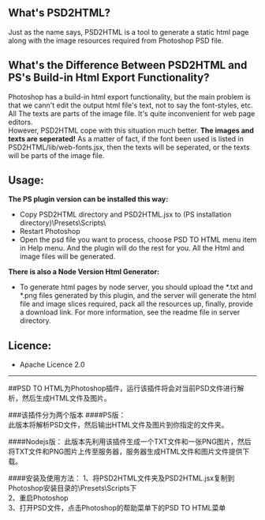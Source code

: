 ## What's PSD2HTML?

Just as the name says, PSD2HTML is a tool to generate a static html page along with the image resources required from Photoshop PSD file.   

## What's the Difference Between PSD2HTML and PS's Build-in Html Export Functionality?

Photoshop has a build-in html export functionality, but the main problem is that we cann't edit the output html file's text, not to say the font-styles, etc. All The texts are parts of the image file. It's quite inconvenient for web page editors.<br/>
However, PSD2HTML cope with this situation much better. **The images and texts are seperated!** As a matter of fact, if the font been used is listed in PSD2HTML/lib/web-fonts.jsx, then the texts will be seperated, or the texts will be parts of the image file.<br/>

## Usage:
**The PS plugin version can be installed this way:<br/>**
- Copy PSD2HTML directory and PSD2HTML.jsx to (PS installation directory)\Presets\Scripts\ <br/>
- Restart Photoshop<br/>
- Open the psd file you want to process, choose PSD TO HTML menu item in Help menu. And the plugin will do the rest for you. All the Html and image files will be generated. <br/>

**There is also a Node Version Html Generator:<br/>**
- To generate html pages by node server, you should upload the *.txt and *.png files generated by this plugin, and the server will generate the html file and image slices required, pack all the resources up, finally, provide a download link. For more information, see the readme file in server directory.


## Licence:
- Apache Licence 2.0

------------------------

##PSD TO HTML为Photoshop插件，运行该插件将会对当前PSD文件进行解析，然后生成HTML文件及图片。  

###该插件分为两个版本
####PS版：  
此版本将解析PSD文件，然后输出HTML文件及图片到你指定的文件夹。

####Nodejs版：
此版本先利用该插件生成一个TXT文件和一张PNG图片，然后将TXT文件和PNG图片上传至服务器，服务器生成HTML文件和图片文件提供下载。

####安装及使用方法：
1、将PSD2HTML文件夹及PSD2HTML.jsx复制到Photoshop安装目录的\Presets\Scripts下  
2、重启Photoshop  
3、打开PSD文件，点击Photoshop的帮助菜单下的PSD TO HTML菜单  